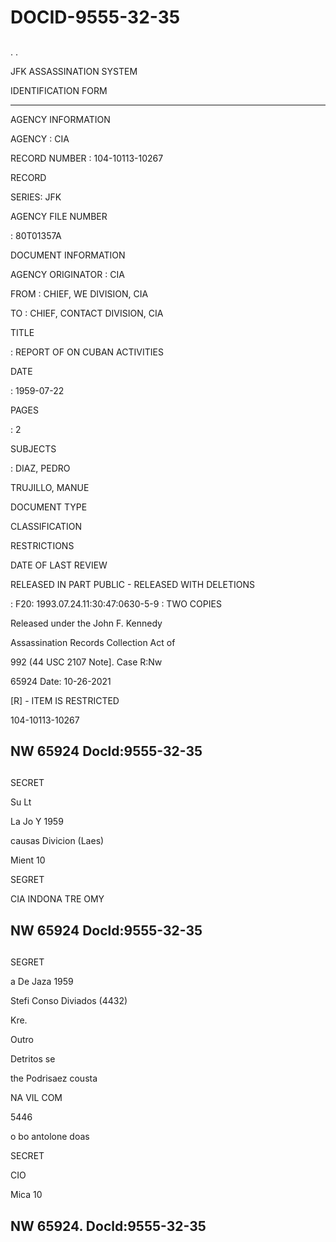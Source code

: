 # DOCID-9555-32-35

##
. .

JFK ASSASSINATION SYSTEM

IDENTIFICATION FORM

---

AGENCY INFORMATION

AGENCY : CIA

RECORD NUMBER : 104-10113-10267

RECORD

SERIES: JFK

AGENCY FILE NUMBER

: 80T01357A

DOCUMENT INFORMATION

AGENCY ORIGINATOR : CIA

FROM : CHIEF, WE DIVISION, CIA

TO : CHIEF, CONTACT DIVISION, CIA

TITLE

: REPORT OF ON CUBAN ACTIVITIES

DATE

: 1959-07-22

PAGES

: 2

SUBJECTS

: DIAZ, PEDRO

TRUJILLO, MANUE

DOCUMENT TYPE

CLASSIFICATION

RESTRICTIONS

DATE OF LAST REVIEW

RELEASED IN PART PUBLIC - RELEASED WITH DELETIONS

: F20: 1993.07.24.11:30:47:0630-5-9 : TWO COPIES

Released under the John F. Kennedy

Assassination Records Collection Act of

992 (44 USC 2107 Note]. Case R:Nw

65924 Date: 10-26-2021

[R] - ITEM IS RESTRICTED

104-10113-10267

NW 65924 Docld:9555-32-35
---

##
SECRET

Su Lt

La Jo Y 1959

causas Divicion (Laes)

Mient 10

SEGRET

CIA INDONA TRE OMY

NW 65924 Docld:9555-32-35
---

##
SEGRET

a De Jaza 1959

Stefi Conso Diviados (4432)

Kre.

Outro

Detritos se

the Podrisaez cousta

NA VIL COM

5446

o bo antolone doas

SECRET

CIO

Mica 10

NW 65924. Docld:9555-32-35
---

